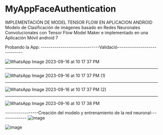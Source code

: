 # MyAppFaceAuthentication
IMPLEMENTACIÓN DE MODEL TENSOR FLOW EN APLICACION ANDROID
Modelo de Clasificación de imágenes basado en Redes Neuronales  Convolucionales con Tensor Flow Model Maker e implementado en una Aplicación Móvil android 7

Probando la App:
------------------------------Validació-----------------------------

![WhatsApp Image 2023-09-16 at 10 17 37 PM](https://github.com/JohnVeraXD/MyAppFaceAuthentication/assets/108051712/617391df-09dc-4c24-a8e1-07274cbf7cfb)


-------------------------------------------------------------------

![WhatsApp Image 2023-09-16 at 10 17 37 PM (1)](https://github.com/JohnVeraXD/MyAppFaceAuthentication/assets/108051712/ac75a396-e970-4aae-8cf7-c16b180390b7)


-------------------------------------------------------------------

![WhatsApp Image 2023-09-16 at 10 17 37 PM (2)](https://github.com/JohnVeraXD/MyAppFaceAuthentication/assets/108051712/72c37da2-1484-46e3-8e21-1c4316b0a01f)


-------------------------------------------------------------------

![WhatsApp Image 2023-09-16 at 10 17 38 PM](https://github.com/JohnVeraXD/MyAppFaceAuthentication/assets/108051712/4743318c-ddb4-439f-9ce7-79e9bf191877)


-----------------Creación del modelo y entrenamiento de la red neuronal--------------
![image](https://github.com/JohnVeraXD/MyAppFaceAuthentication/assets/108051712/11c060aa-646b-46e2-8f0d-e5a5e9ca0d4d)


![image](https://github.com/JohnVeraXD/MyAppFaceAuthentication/assets/108051712/c6086352-6d36-44e0-acd5-21bb037609be)

